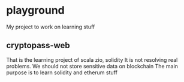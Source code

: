 # playground

My project to work on learning stuff

## cryptopass-web
That is the learning project of scala zio, solidity
It is not resolving real problems.
We should not store sensitive data on blockchain
The main purpose is to learn solidity and etherum stuff
